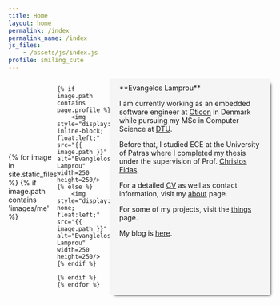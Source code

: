 ```yaml
---
title: Home
layout: home
permalink: /index
permalink_name: /index
js_files: 
    - /assets/js/index.js
profile: smiling_cute
---
```

<style>
    .profile {
        margin-right: 5%;
        margin: 0 auto;
        display: flex;
        align-items: center;
        
    }
    
    .profile img {
    }
    
    .container {
        display: grid;
        grid-template-columns: 40% 60%;
        grid-gap: 2%;
    }
    
    .info {
        box-shadow: 5px 5px 5px -5px black; 
        margin-left: -10px;
        margin-right: -10px;
        background-color: #f5f5f5;
        padding: 10px 20px;
    }
</style>

<div class=container>

<div class="profile" onclick="setRandomPicture()">
    {% for image in site.static_files %}
    {% if image.path contains 'images/me' %}
    
    {% if image.path contains page.profile %}
        <img style="display: inline-block; float:left;" src="{{ image.path }}" alt="Evanglelos Lamprou" width=250 height=250/>
    {% else %}
        <img style="display: none; float:left;" src="{{ image.path }}" alt="Evanglelos Lamprou" width=250 height=250/>
    {% endif %}
    
    {% endif %}
    {% endfor %}
</div>

<div markdown="1" class=info>
**Evangelos Lamprou**

I am currently working as an embedded software engineer at
[Oticon](https://www.oticon.com/) in Denmark while pursuing my MSc in Computer
Science at [DTU](https://www.dtu.dk/).

Before that, I studied ECE at the University of Patras where I completed my
thesis under the supervision of Prof. [Christos Fidas](http://www.cfidas.info/).

For a detailed [CV](/assets/pdf/cv.pdf) as well as contact information, visit my [about](/about) page.

For some of my projects, visit the [things](/things) page.

My blog is [here](/blog).
</div>

</div>

